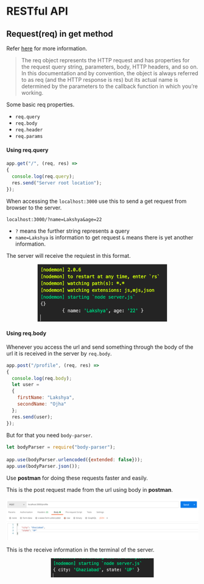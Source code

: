 # RESTful API

## Request(req) in get method
Refer [here](https://expressjs.com/en/api.html#req) for more information.

> The req object represents the HTTP request and has properties for the request query string, parameters, body, HTTP headers, and so on. In this documentation and by convention, the object is always referred to as req (and the HTTP response is res) but its actual name is determined by the parameters to the callback function in which you’re working.

Some basic req properties.
* `req.query`
* `req.body`
* `req.header`
* `req.params`

#### Using req.query
```js
app.get("/", (req, res) =>
{
  console.log(req.query);
  res.send("Server root location");
});
```
When accessing the `localhost:3000` use this to send a get request from browser to the server.
```
localhost:3000/?name=Lakshya&age=22
```
* `?` means the further string represents a query
* `name=Lakshya` is information to get request `&` means there is yet another information.

The server will receive the requiest in this format.
<p align = "center"><img src = src/images/image1.png height = 150></p>

#### Using req.body

Whenever you access the url and send something through the body of the url it is received in the server by `req.body`.

```js
app.post("/profile", (req, res) =>
{
  console.log(req.body);
  let user =
  {
    firstName: "Lakshya",
    secondName: "Ojha"
  };
  res.send(user);
});
```
But for that you need `body-parser`.

```js
let bodyParser = require("body-parser");

app.use(bodyParser.urlencoded({extended: false}));
app.use(bodyParser.json());
```

Use **postman** for doing these requests faster and easily.

This is the post request made from the url using body in **postman**.

<p align = "center"><img src = src/images/post-req.body.png></p>

This is the receive information in the terminal of the server.

<p align = "center"><img src = src/images/server_receive_body.png height = 50></p>
